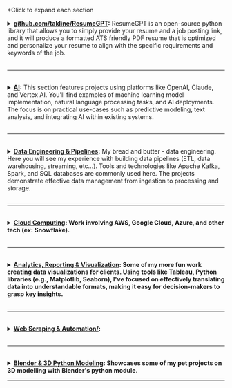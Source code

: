 
*Click to expand each section

   <details>
     <summary><strong><a href="https://github.com/takline/ResumeGPT">github.com/takline/ResumeGPT</a>:</strong> ResumeGPT is an open-source python library that allows you to simply provide your resume and a job posting link, and it will produce a formatted ATS friendly PDF resume that is optimized and personalize your resume to align with the specific requirements and keywords of the job.</summary>
<h1 align="center">
  <picture>
    <source media="(prefers-color-scheme: dark)" srcset="images/ResumeGPT-light.png"/>
    <source media="(prefers-color-scheme: light)" srcset="images/ResumeGPT.png"/>
    <img width="400" src="images/ResumeGPT.png"/>
 <br />
</h1>

<div align="center">

<p align="center">
  <a href="#features">
    <b>Features</b>
  </a>
     · 
  <a href="#installation">
    <b>Install</b>
  </a>
     · 
  <a href="#usage">
    <b>Usage</b>
  </a>
      · 
  <a href="#discussions">
    <b>Discussions</b>
  </a>
     · 
  <a href="#contributors">
    <b>Contributors</b>
  </a>

</p>

<br>


</div>

<br>

<h3 align="center">Tailor your resume to match any job posting effortlessly with ResumeGPT.
</h3>

<br/>
ResumeGPT allows you to simply provide your resume and a job posting link, and it will produce a formatted ATS friendly PDF resume that is optimized and personalize your resume to align with the specific requirements and keywords of the job. 

## Features
- Extracts relevant skills, qualifications, and keywords from a job posting.
- Tailors your curent resume to match job requirements.
- Generates professional ATS friendly PDF resumes.
- Allows for user verification and customization before finalizing the resume.

## Installation
To install ResumeGPT, clone the repository and install the required dependencies:

```bash
git clone https://github.com/takline/ResumeGPT.git
cd ResumeGPT
pip install -r requirements.txt
```

## Usage

 - Add your resume to `ResumeGPT/data/sample_resume.yaml` (make sure `ResumeGPT.config.YOUR_RESUME_NAME` is set to your resume filename in the `.data/` folder)
 - Update `ResumeGPT/config/config.ini` with your name and info that will be included in your resume
 - Provide ResumeGPT with the link to a job posting and it will tailot your resume to the job:

### Single job posting usage
```python
url = "https://[link to your job posting]"
resume_improver = ResumeGPT.services.ResumeImprover(url)
resume_improver.create_draft_tailored_resume()
```

ResumeGPT then creates a new resume YAML file in a new folder named after the job posting (`ResumeGPT/data/[Company_Name_Job_Title]/resume.yaml`) with a YAML key/value: `editing: true`. ResumeGPT will wait for you to update this key to verify the resume updates and allow them to make their own updates until users set `editing=false`. Then ResumeGPT will create a PDF version of their resume.


### Custom resume location usage
Initialize `ResumeImprover` via a `.yaml` filepath.:

```python
resume_improver = ResumeGPT.services.ResumeImprover(url=url, resume_location="custom/path/to/resume.yaml")
resume_improver.create_draft_tailored_resume()
```

### Post-initialization usage
```python
resume_improver.update_resume("./new_resume.yaml")
resume_improver.url = "https://[new link to your job posting]"
resume_improver.download_and_parse_job_post()
resume_improver.create_draft_tailored_resume()
```

### Background usage
You can run multiple ResumeGPT.services.ResumeImprover's concurrently via ResumeGPT's BackgroundRunner class (as it takes a couple of minutes for ResumeImprover to complete a single run):
```python
background_configs = [
    {
        "url": "https://[link to your job posting 1]",
        "auto_open": True,
        "manual_review": True,
        "resume_location": "/path/to/resume1.yaml",
    },
    {
        "url": "https://[link to your job posting 2]",
        "auto_open": False,
        "manual_review": False,
        "resume_location": "/path/to/resume2.yaml",
    },
    {
        "url": "https://[link to your job posting 3]",
        "auto_open": True,
        "manual_review": True,
        "resume_location": "/path/to/resume3.yaml",
    },
]
background_runner = ResumeGPT.services.ResumeImprover.create_draft_tailored_resumes_in_background(background_configs=background_configs)
#Check the status of background tasks (saves the output to `ResumeGPT/data/background_tasks/tasks.log`)
background_runner["background_runner"].check_status()
#Stop all running tasks
background_runner["background_runner"].stop_all_tasks()
#Extract a ResumeImprover
first_resume_improver = background_runner["ResumeImprovers"][0]
```

You will follow the same workflow when using ResumeGPT's BackgroundRunner (ex: verify the resume updates via `editing=false` in each `ResumeGPT/data/[Company_Name_Job_Title]/resume.yaml` file). You can also find logs for the BackgroundRunner in `ResumeGPT/data/background_tasks/tasks.log`.


### ResumeGPT PDF Output
Here is an example ATS friendly resume created by ResumeGPT:

<p align="center">
  <img src="./assets/images/example_resume_output.png" alt="Resume Example" width="400"/>
</p>
   </details>
<br>
<hr>
<br>
   <details>
     <summary><strong><a href="https://github.com/takline/Home/tree/main/AI">AI</a>:</strong> This section features projects using platforms like OpenAI, Claude, and Vertex AI. You'll find examples of machine learning model implementation, natural language processing tasks, and AI deployments. The focus is on practical use-cases such as predictive modeling, text analysis, and integrating AI within existing systems.</summary>
             <details>
     <summary><strong><a href="https://github.com/takline/Home/tree/main/AI/OpenAI%20-%20Embeddings%20with%20Notion">OpenAI Embeddings in Notion</strong></summary>

This repo will help guide you through the creation of a Notion chatbot utilizing a blend of LangChain, OpenAI, FAISS, and Streamlit!


## The Concept Behind a Notion Chatbot

Imagine a chatbot seamlessly integrated into Notion.

### The Challenge
In my previous engagement, a client had their entire organizational database on Notion. Given the extensive documentation, swiftly locating specific information was a challenge. To counter this, I devised a Notion chatbot, leveraging cutting-edge AI tools to simplify information retrieval.

###  The Approach
Our strategy begins with LangChain to parse and segment Notion's content, transforming it into vector representations via OpenAI embeddings, and housing them in FAISS, a vector database. We craft a Conversational Retrieval Chain using LangChain to bridge our vector database and OpenAI GPT, aiming to respond to queries with the most pertinent information derived from our Notion database. Enhancements include customizing the system prompt and integrating memory capabilities. The final touch involves crafting a user-friendly chat interface via Streamlit, embedding it directly within Notion.

## Project Roadmap

1. Initial Setup and Framework
We explore the project's framework and set up necessary dependencies. This stage also involves securing an OpenAI API key and replicating a public Notion page to form the foundation of our project.

2. Processing Documents
This phase focuses on transforming Notion's content into numerical vectors. Given the limitations of LLMs like GPT in processing lengthy texts, we employ LangChain to fragment the content into manageable segments. These segments are then vectorized using OpenAI’s embedding model and stored in a vector database.

3. Formulating Queries
User queries are vectorized using the same embedding model and compared against our pre-established vector database. The corresponding content, alongside the user query, is fed into OpenAI GPT to generate responses.

To enhance the chatbot's functionality, we maintain a record of previous interactions, allowing the chatbot to access this conversational history during interactions.

4. Building the Chatbot Interface
We utilize Streamlit to design an intuitive chat interface, which is then hosted online and integrated within the Notion platform.

This guide takes inspiration from Harrison Chase (Founder of LangChain) on interacting with Notion content through LangChain. Our enhancements include:

- Specific markdown characters for optimal content segmentation
- Memory feature for the chatbot
- Using Streamlit for a sophisticated chat interface, incorporating its new chat functionalities
- Embedding the Streamlit chat application into a Notion page

## Tutorial Overview

1. Project Structure and Initiation

    1.1 Framework of the Project

### Project Framework
The notion-chatbot project is structured as follows:

- .streamlit/secrets.toml: For storing the OpenAI API key
- faiss_index: The FAISS index, our vector database
- notion_content: Directory for Notion content in markdown format
- .gitignore: To exclude tracking of the OpenAI API key and Notion content
- app.py: The Streamlit chat application script
- ingest.py: Script for vectorizing Notion content and indexing
- utils.py: Script for creating the Conversation Retrieval Chain
- requirements.txt: Necessary packages for Streamlit Community Cloud deployment

We'll construct these components step-by-step throughout this tutorial.

1.2 Initializing the Project

- Create a project directory named notion-chatbot
- Establish a new environment and install required dependencies
- Generate a .gitignore file to outline untracked files
- Retrieve your OpenAI API key from OpenAI’s portal
- Set up a .streamlit folder and within it, create secrets.toml for storing the OpenAI API key
- Utilize Blendle Employee Handbook as the knowledge base for this tutorial
- If you don’t have a Notion account, register for free on their site
- Duplicate the Blendle Employee Handbook to your Notion for project use

2. Ingesting Documents
2.1 Exporting Notion Content

- Navigate to the Blendle Employee Handbook main page on Notion
- Opt for Export in Markdown and CSV formats, including subpages
- Save the exported file as notion_content.zip, unzip it, and place it in the notion-chatbot folder

For simplicity, we're manually exporting Notion content for this tutorial.

2.2 Vectorizing Notion Content

To utilize the Notion page content as our chatbot's knowledge base, we convert it into vectors and store them using LangChain, OpenAI embedding model, and FAISS.

Open the project

 in your preferred IDE and create ingest.py:

# ingest.py

[Code block detailing the process of loading the OpenAI API key, loading and splitting Notion content, initializing the OpenAI embedding model, and converting text chunks into vectors stored in a FAISS index]

3. Managing Queries
3.1 Query Process

- Establish a chat history to serve as the chatbot's memory, storing user queries and chatbot responses
- User poses a question, which is logged in the chat history
- Blend the question with the chat history to form a standalone query
- Vectorize the standalone query and search for similar vectors in the database
- GPT generates an answer using the most relevant content from Notion
- The chatbot conveys GPT's answer to the user, adding it to the chat history
- Repeat the process for ongoing interactions

3.2 Handling Queries

We develop a LangChain Conversational Retrieval Chain as the core of our application, creating utils.py to house the load_chain() function.

# utils.py

[Code segment outlining the creation of the Conversational Retrieval Chain, including the initialization of the OpenAI embedding model, the chat model, the local FAISS index, and the memory feature, along with the setup of the system prompt]

4. Chatbot Interface Development
4.1 Streamlit Application

With our chatbot's "brain" ready, we proceed to build the Streamlit application:

# app.py

[Code snippet explaining the importation of the chain from utils.py, configuration of the Streamlit page, initialization of the LLM chain and chat history, chat message display mechanism, and the chat logic processing user queries and generating responses]

4.2 Deploying on Streamlit Cloud

Ready to go live? Here's how to deploy on Streamlit Cloud:

- Prepare a requirements.txt file listing all dependencies
- Follow the deployment process, specifying Python version and OpenAI API key

4.3 Integrating Streamlit App in Notion

- After successful deployment, copy your app's URL
- In Notion, choose Embed in the block options and paste the app URL

And there you have it, your interactive Notion chatbot is ready for action!



   </details>
   <details>
   <summary><strong><a href="https://github.com/takline/Home/tree/main/AI/Google%20Gemini%20Vision%20-%20Notion%20Automation">Google Gemini Vision - Notion Automation</a>:</strong></summary>
     ### Video --> Notion --> Google Gemini Summary --> Notion

#### **Overview**

This repository contains a Python application designed to create automated summaries of videos saved to the iOS Notion app. The application integrates Notion, Google Cloud Platform (GCP), and Google's Gemini multimodal Large Language Model (LLM) to fetch videos from Notion, optionally compress them, and then generate summaries using advanced AI techniques. The summarized content is formatted in HTML for easy integration back into Notion or other platforms.

---

#### **Components**

1. **Notion Integration:** Interacts with a Notion database to retrieve videos.

2. **Video Processing:** Compresses videos if they exceed a specified size limit.

3. **Google Cloud Storage:** Uploads the processed videos to Google Cloud for further processing.

4. **Google's Gemini Model:** Utilizes this cutting-edge AI model to generate summaries of the videos.

5. **Pipedream Workflow:** Orchestrates the entire process, triggered when a new note with a video is created in Notion.

---

#### **Setup and Configuration**

1. **Prerequisites:**
   - Python 3.8 or later.
   - Access to Google Cloud Platform and a configured GCP bucket.
   - A Notion account with API access.
   - Pipedream account for workflow automation.

2. **Environment Setup:**
   - Install required Python packages: `ffmpeg-python`, `moviepy`, `google-cloud-aiplatform`.
   - Set environment variables for Google Cloud credentials and Notion API access.

3. **Google Cloud Credentials:**
   - Follow Google Cloud documentation to obtain service account credentials.
   - Update the credentials in the script or set them as environment variables.

4. **Notion Setup:**
   - Create a Notion database with video attachments.
   - Obtain API access and integrate it with the script.

5. **Pipedream Workflow:**
   - Set up a Pipedream workflow that triggers the script when a new video note is created in Notion.

---

#### **Usage**

- **Running the Script:**
  The script can be executed as part of the Pipedream workflow. On triggering, it performs the following steps:
  1. Downloads the video from Notion.
  2. Checks and compresses the video if it's larger than the specified limit.
  3. Uploads the video to Google Cloud Storage.
  4. Sends the video to Google's Gemini model for summarization.
  5. The summary is then parsed and can be used to update the Notion note or for other purposes.

- **Customization:**
  You can customize the script to change the compression settings, summary format, or integrate with different platforms.

---

#### **Gemini Model Overview**

Google's Gemini model is a state-of-the-art multimodal Large Language Model capable of understanding and generating content from both text and media inputs like videos. In this application, Gemini analyzes the video content and generates a comprehensive summary, demonstrating its ability to handle complex AI tasks.

---

#### **Contributing**

Contributions to this project are welcome. Please follow the standard GitHub pull request process to submit your changes.

---

#### **License**

This project is released under MIT License, allowing for both personal and commercial use with proper attribution.

---

#### **Contact**

For any queries or collaboration requests, please reach out to tylerkline@gmail.com.

---

### **Note:**

This README provides a high-level overview of the application, its components, and usage. It's designed to cater to both technical and non-technical audiences, ensuring clarity in understanding the project's functionality and scope.
   </details>    

   </details>
<br>
<hr>
<br>

   <details>
     <summary><strong><a href="https://github.com/takline/Home/tree/main/Data%20Engineering%20%26%20Pipelines">Data Engineering & Pipelines</a>:</strong> My bread and butter - data engineering. Here you will see my experience with building data pipelines (ETL, data warehousing, streaming, etc...). Tools and technologies like Apache Kafka, Spark, and SQL databases are commonly used here. The projects demonstrate effective data management from ingestion to processing and storage.</summary>
<details>
     <summary><strong><a href="https://github.com/takline/Home/tree/main/Data%20Engineering%20%26%20Pipelines/luigi-ml-pipeline">Luigi ML Pipeline</summary>
     # Luigi ML Pipeline

This repository showcases an easy-to-follow method for automating data transformations, modeling, and a [Luigi](https://github.com/spotify/luigi) data pipeline.


#### Key Components

- Python version 3.7 or higher
- Streamlit for interactive applications
- Scikit-learn for machine learning tasks
- Pandas for data handling
- Luigi for workflow automation


## Concept

The entire workflow is encapsulated in an interactive application found in the `pipeline.py` script. Refer to the instructions in the "How to Run the Scripts" section for details on setting up and launching the application.

## Configuration

1. Set up a dedicated virtual environment (using `conda` is suggested):
   ```bash
   conda create --name data_workflow python=3.7
   ```
2. Activate your new virtual environment:
   ```bash
   conda activate data_workflow
   ```
3. Install the necessary packages:
   ```bash
   pip install -r requirements.txt
   ```


## Running the Scripts

#### Interactive Application

To launch the interactive app, use the Streamlit command within your activated virtual environment:
```bash
(data_workflow) streamlit run pipeline.py
```

This will start a local server accessible at: [`http://localhost:8501`](http://localhost:8501).

#### Data Workflow

To run a specific task, for instance `TaskX` located in the `workflow.py` script, use the following command:

```bash
PYTHONPATH=. luigi --module workflow TaskX --local-scheduler
```

Feel free to expand upon the code by adding your own custom tasks!


   </details>
   </details>
<br>
<hr>
<br>
   <details>
     <summary><strong><a href="https://github.com/takline/Home/tree/main/Cloud%20Computing">Cloud Computing</a>:</strong> Work involving AWS, Google Cloud, Azure, and other tech (ex: Snowflake).</summary>
        <details>
     <summary><strong><a href="https://github.com/takline/Home/tree/main/Cloud/LambdaVideoSummary">Lambda Video Summary</summary>
# Lambda & Google Gemini Integration

## Overview
This AWS Lambda function is designed to automatically trigger upon the upload of new files to Dropbox or S3. Upon activation, it processes the uploaded video file and generates a comprehensive summary. This summary includes key points, a deeper analysis, and categorization tags.

This was a fun excuse to try out Google's new multimodal AI model - Gemini. This integration allows the function to not just process video uploads, but to deeply understand and interpret the content.

## Workflow Summary

The AWS Lambda function orchestrates a sophisticated workflow to automate the process of video summarization. Here's a step-by-step overview:

1. **Trigger Event**: The workflow begins when a new video file is uploaded to either Dropbox or an Amazon S3 bucket. This event automatically triggers the AWS Lambda function.

2. **File Processing and Validation**: Upon activation, the function first validates the video file format and size. It ensures compatibility and prepares the file for further processing.

3. **Video Compression**: To optimize for processing speed and efficiency, the video file is compressed. This step adjusts the video to a suitable size and format without significant loss of quality, ensuring it meets the requirements of Google Cloud Storage.

4. **Upload to Google Cloud Storage**: The compressed video file is then securely uploaded to Google Cloud Storage. This step is crucial as it provides a stable and accessible location for the video, ready for analysis by the AI model.

5. **AI Analysis with Gemini Multimodal Model**: With the video in place, Google's Gemini multimodal AI model takes over. This advanced AI system analyzes the video, interpreting both visual and auditory elements. It leverages deep learning to understand context, themes, and key messages within the video.

6. **Generating the Summary**: The AI model processes the content and generates a comprehensive summary. This summary includes the most critical points, insights, and a coherent narrative that encapsulates the essence of the video.

7. **Storing Summary in Notion**: Once the summary is created, it is automatically formatted and stored in a Notion database. This integration provides an organized and easily accessible way to retrieve and review the summaries.

8. **Notification and Logging**: After the summary is successfully stored, the function sends a notification to the user (or a designated recipient) to inform them of the completion of the process. Simultaneously, detailed logs of the operation are maintained for monitoring and troubleshooting purposes.

9. **Cleanup and Maintenance**: The function also includes a cleanup routine to remove temporary files or data used during the process, ensuring efficient use of storage and resources.

10. **Security and Compliance**: Throughout the workflow, security and compliance are prioritized. Sensitive information like API keys and credentials are securely managed using AWS Secrets Manager, ensuring that the entire process is not only efficient but also secure.


## Prerequisites
- AWS account with Lambda and S3 access
- Dropbox account (if using Dropbox triggers)
- Google Cloud Storage account (for video processing and storage)
- Notion account (for storing and managing summaries)

## Configuration
Before deployment, ensure all necessary libraries and dependencies are installed, and configure the following:
- `config.py`: Contains all the configuration settings for AWS, Dropbox, Google Cloud Storage, and Notion.
- `google_auth.json`: A JSON file with your Google Cloud service account credentials.
- `SECRETS`: A dictionary obtained from AWS Secrets Manager, storing sensitive information like API keys and tokens.

## Deployment
1. Clone the repository from `git@github.com:takline/automation.git`.
2. Set up your AWS Lambda environment with the necessary permissions and environment variables.
3. Upload the code to your AWS Lambda function.

## Functionality
The Lambda function comprises several key components:
- Dropbox and S3 triggers: Initiate the function upon file upload.
- Video processing: Compresses and uploads the video to Google Cloud Storage.
- Video summary generation: Utilizes Vertex AI to generate a video summary.
- Notion integration: Creates a new page in Notion with the video summary.

## Usage
1. Upload a video file to your configured Dropbox folder or S3 bucket.
2. The Lambda function triggers automatically, processes the video, and generates a summary.
3. Check the corresponding Notion database for the new summary page.

## Logging
- Logging is handled by `lambda_logs.py`, which records function activity and errors.
- Logs are stored in S3 and can be monitored for troubleshooting and analysis.

## Security
- Use AWS Secrets Manager to securely store and access sensitive information.
- Ensure your AWS Lambda function has the minimum required permissions.

## Limitations
- Video file size is limited by Google Cloud Storage's maximum file size.
   </details>
   </details>
<br>
<hr>
<br>
   <details>
     <summary><strong><a href="https://github.com/takline/Home/tree/main/Analytics%2C%20Reporting%20%26%20Visualization">Analytics, Reporting & Visualization</a>:</strong> Some of my more fun work creating data visualizations for clients. Using tools like Tableau, Python libraries (e.g., Matplotlib, Seaborn), I've focused on effectively translating data into understandable formats, making it easy for decision-makers to grasp key insights.</summary>
             <details>
     <summary><strong><a href="https://github.com/takline/Home/tree/main/AI/OpenAI%20-%20Embeddings%20with%20Notion">Data Visualization Project using Power BI
</summary>
# Data Visualization Project using Power BI

![image](./assets/images/powerBI.png)

Welcome to the GitHub repository for my Data Visualization project using Power BI! In this project, I have utilized Power BI to create compelling visualizations from raw datasets, enabling data-driven insights and informed decision-making. This repository contains the resources and documentation related to the project.

## Project Overview

The primary goal of this project was to transform and visualize complex datasets to provide meaningful insights for better understanding and analysis. I employed various techniques and features offered by Power BI to achieve this, including Power Query for data cleaning and transformation, establishing relationships for data modeling, and utilizing DAX (Data Analysis Expressions) to create explicit measures for enhanced control and reusability.

## Tasks Accomplished
1. Data Cleaning and Transformation using Power Query:
I employed Power Query to clean and transform the raw datasets. This process involved handling missing values, standardizing data formats, and performing necessary data wrangling steps to ensure data accuracy and consistency.

2. Relationships for Data Modeling:
To establish a robust and dynamic data model, I utilized Power BI's relationship feature. By connecting relevant tables through appropriate keys, I created a foundation for generating coherent visualizations that draw insights from multiple data sources.

3. DAX Measures for Enhanced Control and Reusability:
I harnessed the power of DAX to create explicit measures. These measures enable me to perform advanced calculations and aggregations while offering better control, reusability, and efficiency in connecting different components within the report.

4. Creating Diverse Visualizations:
This project encompasses a range of visualization techniques including cards, tables, and graphs. These visualizations have been carefully chosen to represent the data in a comprehensive and intuitive manner, facilitating easier interpretation and analysis.

5. Online Report and Dashboard Creation:
After preparing the data and designing visualizations, I uploaded the Power BI report online. This allowed me to create an interactive dashboard that provides a seamless and user-friendly experience for exploring insights and trends within the data.


Feel free to reach out if you have any questions, suggestions, or feedback regarding this project. I hope these visualizations provide a clear understanding of the data and its implications.

   </details>
        <details>
     <summary><strong><a href="https://github.com/takline/Home/tree/main/Analytics%2C%20Reporting%20%26%20Visualization/Flight_DataViz">Flight Data Visualization Project
</summary>
# Flight Data Visualization Project

## Overview

This project was developed for a hackathon competition (I got second place 😐). It's designed to provide an insightful visualization of flight data using D3.js for interactive graphics and Python for data processing. The focus was on creating an engaging experience that is both informative for engineers and accessible to non-technical users.

To see the project in action, visit [this page](https://takline.github.io/Demos/Analytics,%20Reporting%20&%20Visualization/Flight_DataViz/).

## Features

- **Interactive Flight Data Visualizations**: Utilizes D3.js to present data in an engaging and interactive manner.
- **Data Processing with Python**: Employs Python for efficient and accurate data manipulation and preparation.
- **Comprehensive Analysis**: Offers insights into flight delays, cancellations, and overall travel experiences.

## How It Works

The project is divided into two main components:

1. **Data Processing (Python)**
   - The Python script processes flight data, calculating various metrics like flight counts, travel times, and experience scores.
   - Outputs processed data into a CSV file for use in visualizations.

2. **Visualization (HTML, JavaScript)**
   - HTML and JavaScript with D3.js render the data into interactive charts and graphs.
   - Users can explore different aspects of the data through interactive elements.

## Installation and Setup

1. **Python Environment Setup**
   - Ensure Python >=2.7 is installed.
   - Install required packages: `pandas`.
   - Run the Python script to generate the CSV file.

2. **Web Server Setup**
   - Host the HTML files on a web server.
   - Ensure the CSV file generated by the Python script is accessible to the HTML/JavaScript code.

## Usage

- **For Technical Users**: Run the Python script to process the latest data. Host the HTML files on a server and open them in a web browser.
- **For Non-Technical Users**: Simply navigate to the hosted web page and interact with the visualizations. Hover over elements for detailed info.

## File Structure

- `flights.py`: Python script for processing flight data.
- `index.html`: Main HTML file for the visualization.
- `iframe.html`: Embedded HTML for specific visual components.
- `js/`: JavaScript files, including D3.js for rendering visualizations.
- `css/`: Style sheets for the web interface.

## Contributing

Contributions to enhance this project are welcome. Please follow these steps:

1. Fork the repository.
2. Create a new branch for your feature.
3. Commit your changes with clear, descriptive messages.
4. Create a pull request.

## Acknowledgements

I'm grateful for the support of my peers and mentors during the hackathon. Their insights and feedback were invaluable and the competion was a blast.

## Contact

For more information, queries, or suggestions, please reach out to me at [tylerkline@gmail.com].


   </details>
   </details>
<br>
<hr>
<br>
   <details>
     <summary><strong><a href="https://github.com/takline/Home/tree/main/Web%20Scraping%20%26%20Automation">Web Scraping & Automation/</a>:</strong></summary>

   <details>
     <summary><strong><a href="https://github.com/takline/Home/tree/main/Web%20Scraping%20%26%20Automation/web-scraping-with-AI">Web Scraping with AI/</a>:</strong></summary>
     # Web Magic: Unraveling Data from Websites with OpenAI Wizardry

## What's Brewing Here?

Embark on a digital treasure hunt with this code ensemble! It's your magic wand to sift through the web's labyrinth and gracefully extract nuggets of knowledge. We weave together the spells of [OpenAI Functions](https://openai.com/blog/function-calling-and-other-api-updates) and [LangChain](https://python.langchain.com/docs/get_started/introduction) to make this happen. Just sketch out your data map in `schemas.py`, pick your web destination, and let `scrape_with_playwright()` in `main.py` be your guide.

Pro Tip: Web pages are a tapestry of `<p>`, `<span>`, and `<h>` tags. Find the combination that whispers the secrets of your chosen site.

### Example Adventure

1. Craft your digital map in `provide_schema.py`. Whether it's a Pydantic class or a simple dictionary, your wish is our command:

   ```python
   class NewsPortalSchema(BaseModel):
       headline: str
       brief_summary: str
   ```

2. Set sail in `run.py` like this:

   ```python
   asyncio.run(playwright_scrape_and_analyze(
           url="https://www.bbc.com",
           tags=["span"],
           schema_pydantic=NewsPortalSchema
       ))
   ```

## Setting Up Your Magic Kit

### 1. Conjure a Python virtual environment

`python -m venv virtual-env` or `python3 -m venv virtual-env` (Mac)

`py -m venv virtual-env` (Windows 11)

### 2. Awaken your virtual environment

`.\virtual-env\Scripts\activate` (Windows)

`source virtual-env/bin/activate` (Mac)

### 3. Summon dependencies with Poetry's charm

Cast `poetry install --sync` or simply `poetry install`

### 4. Enlist Playwright in your quest

```bash
playwright install
```

### 5. Secretly store your OpenAI API key in a `.env` scroll

```text
OPENAI_API_KEY=XXXXXX
```

## How to Unleash the Magic

### Run it in your own mystical realm

```bash
python run.py
```

## Scrolls of Extra Wisdom

- Transform this into a FastAPI crystal ball to peer into your data through an API gateway.

- Tread the web with the caution of a wise wizard. Only venture where the digital ethics compass allows.

- A little bird told me this wizardry is now part of LangChain's spellbook [in this PR](https://github.com/langchain-ai/langchain/pull/8732). Peek into [the grand library here](https://python.langchain.com/docs/use_cases/web_scraping#quickstart) for more enchantments.

In this enhanced documentation, the instructions are reimagined to be more engaging and less technical, while still providing all the necessary steps to use the code effectively.
   </details>

   <details>
     <summary><strong><a href="https://github.com/takline/Home/tree/main/Web%20Scraping%20%26%20Automation/scrape_sec_13fs">Web Scraping SEC 13Fs/</a>:</strong></summary>
     # Treasury Tales: An Adventure in SEC Data Exploration
Welcome to the magical world of "Treasury Tales"! This enchanting repository houses our Python Web Scraper, a delightful tool for unraveling the mysteries of 13F filings (those intriguing declarations of mutual fund holdings) from the SEC's enchanted forest, known as [EDGAR](https://www.sec.gov/edgar/searchedgar/companysearch.html). Our scraper not only seeks out these filings but also artfully crafts a .tsv file from the gleaned data, like an alchemist turning lead into gold.

## Spellbook Requirements

#### Embarking on Your Journey
- Cast the spell `pip install -r requirements.txt` (or, if you're a wizard of the `pipenv` school, use `pipenv install`) to gather all the magical ingredients.
- Summon the scraper by invoking `python scraper.py` (or, in the lands of `pipenv`, chant `pipenv run python scraper.py`).
- When the oracle speaks, respond with the 10-digit CIK number of the mutual fund you seek to unravel.

#### Potent Potions and Charms

- [Requests](https://2.python-requests.org/en/master/), a mystical Python scroll for conjuring HTTP requests.
- [lxml](https://lxml.de/), a powerful Python tome for parsing the cryptic languages of XML and HTML.
- [Beautiful Soup](https://pypi.org/project/beautifulsoup4/), a sorcerer's Python guide for extracting secrets from the depths of Web pages.
- [re](https://docs.python.org/3/library/re.html), a Python spell for weaving and interpreting the complex tapestry of regular expressions.
- [csv](https://docs.python.org/3/library/csv.html), a Python scroll for decoding and inscribing CSV and TSV scripts.

## Keeper of the Codex
- [Tyler Kline](https://github.com/takline)

## Scrolls of Wisdom
- [SEC: Oracle's Guide to Form 13F](https://www.sec.gov/divisions/investment/13ffaq.htm), a compendium of frequently asked questions and answers, shedding light on the mysteries of Form 13F.

Embark on your journey with "Treasury Tales" and uncover the hidden treasures within the SEC's vast vaults of data. Happy exploring! 🌟📜🔍
   </details>
   </details>
<br>
<hr>
<br>
   <details>
     <summary><strong><a href="https://github.com/takline/Home/tree/main/Blender%20%26%203D%20Python%20Modeling">Blender & 3D Python Modeling</a>:</strong> Showcases some of my pet projects on 3D modelling with Blender's python module.</summary>
   </details>

---
<br>
<br>

